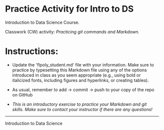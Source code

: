 # Practice Activity for Intro to DS
Introduction to Data Science Course.

Classwork (CW) activity: *Practicing git commands and Markdown.*



# Instructions:
* Update the 'flpoly_student.md' file with your information. Make sure to practice by typesetting this Markdown file using any of the options introduced in class as you seem appropriate (e.g., using bold or italicized fonts, including figures and hyperlinks, or creating tables).

* As usual, remember to add -> commit -> push to your copy of the repo on GitHub

* _This is an introductory exercise to practice your Markdown and git skills. Make sure to contact your instructor if there are any questions!_ 
---
Introduction to Data Science
